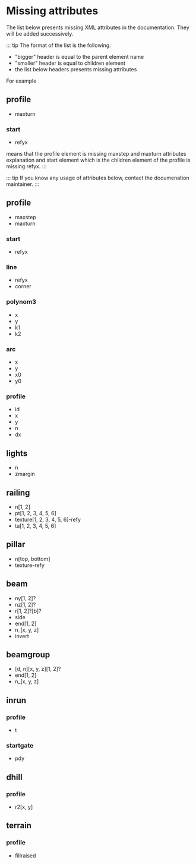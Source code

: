 # Missing attributes

The list below presents missing XML attributes in the documentation. They will be added successively.

::: tip
The format of the list is the following:

* "bigger" header is equal to the parent element name
* "smaller" header is equal to children element
* the list below headers presents missing attributes

For example

## profile

* maxturn

### start

* refyx

means that the profile element is missing maxstep and maxturn attributes explanation and start element which is the children element of the profile is missing refyx.
:::

::: tip
If you know any usage of attributes below, contact the documenation maintainer.
:::

## profile

* maxstep
* maxturn

### start

* refyx

### line

* refyx
* corner

### polynom3

* x
* y
* k1
* k2

### arc

* x
* y
* x0
* y0

### profile

* id
* x
* y
* n
* dx

## lights

* n
* zmargin

## railing

* n[1, 2]
* pt[1, 2, 3, 4, 5, 6]
* texture[1, 2, 3, 4, 5, 6]-refy
* ta[1, 2, 3, 4, 5, 6]

## pillar

* n[top, bottom]
* texture-refy

## beam

* ny[1, 2]?
* nz[1, 2]?
* r[1, 2]?[b]?
* side
* end[1, 2]
* n_[x, y, z]
* invert

## beamgroup

* [d, n][x, y, z][1, 2]?
* end[1, 2]
* n_[x, y, z]

## inrun

### profile

* t

### startgate

* pdy

## dhill

### profile

* r2[x, y]

## terrain

### profile

* fillraised
